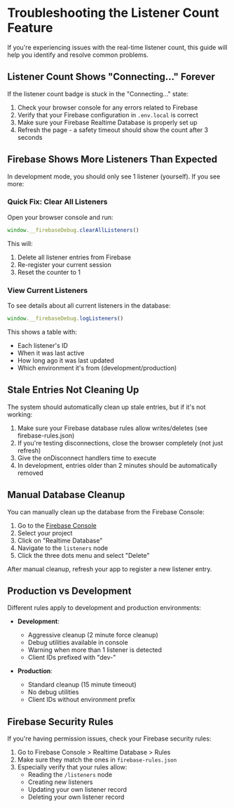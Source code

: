 # Troubleshooting the Listener Count Feature

If you're experiencing issues with the real-time listener count, this guide will help you identify and resolve common problems.

## Listener Count Shows "Connecting..." Forever

If the listener count badge is stuck in the "Connecting..." state:

1. Check your browser console for any errors related to Firebase
2. Verify that your Firebase configuration in `.env.local` is correct
3. Make sure your Firebase Realtime Database is properly set up
4. Refresh the page - a safety timeout should show the count after 3 seconds

## Firebase Shows More Listeners Than Expected

In development mode, you should only see 1 listener (yourself). If you see more:

### Quick Fix: Clear All Listeners

Open your browser console and run:

```javascript
window.__firebaseDebug.clearAllListeners()
```

This will:
1. Delete all listener entries from Firebase
2. Re-register your current session
3. Reset the counter to 1

### View Current Listeners

To see details about all current listeners in the database:

```javascript
window.__firebaseDebug.logListeners()
```

This shows a table with:
- Each listener's ID
- When it was last active
- How long ago it was last updated
- Which environment it's from (development/production)

## Stale Entries Not Cleaning Up

The system should automatically clean up stale entries, but if it's not working:

1. Make sure your Firebase database rules allow writes/deletes (see firebase-rules.json)
2. If you're testing disconnections, close the browser completely (not just refresh)
3. Give the onDisconnect handlers time to execute
4. In development, entries older than 2 minutes should be automatically removed

## Manual Database Cleanup

You can manually clean up the database from the Firebase Console:

1. Go to the [Firebase Console](https://console.firebase.google.com/)
2. Select your project
3. Click on "Realtime Database"
4. Navigate to the `listeners` node
5. Click the three dots menu and select "Delete"

After manual cleanup, refresh your app to register a new listener entry.

## Production vs Development

Different rules apply to development and production environments:

- **Development**: 
  - Aggressive cleanup (2 minute force cleanup)
  - Debug utilities available in console
  - Warning when more than 1 listener is detected
  - Client IDs prefixed with "dev-"

- **Production**:
  - Standard cleanup (15 minute timeout)
  - No debug utilities
  - Client IDs without environment prefix

## Firebase Security Rules

If you're having permission issues, check your Firebase security rules:

1. Go to Firebase Console > Realtime Database > Rules
2. Make sure they match the ones in `firebase-rules.json`
3. Especially verify that your rules allow:
   - Reading the `/listeners` node
   - Creating new listeners
   - Updating your own listener record
   - Deleting your own listener record 